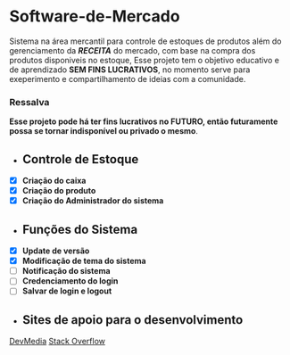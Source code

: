 # Software-de-Mercado
Sistema na área mercantil para controle de estoques de produtos além do gerenciamento da ***RECEITA*** do mercado, com base na compra dos produtos disponiveis no estoque, Esse projeto tem o objetivo educativo e de aprendizado **SEM FINS LUCRATIVOS**, no momento serve para exeperimento e compartilhamento de ideias com a comunidade.
### Ressalva
**Esse projeto pode há ter fins lucrativos no FUTURO, então futuramente possa se tornar indisponível ou privado o mesmo**.
- ## Controle de Estoque
- [x] **Criação do caixa**
- [x] **Criação do produto**
- [x] **Criação do Administrador do sistema**
- ## Funções do Sistema
- [x] **Update de versão**
- [x] **Modificação de tema do sistema**
- [ ] **Notificação do sistema**
- [ ] **Credenciamento do login**
- [ ] **Salvar de login e logout**
- ## Sites de apoio para o desenvolvimento
[DevMedia](https://www.devmedia.com.br/)
[Stack Overflow](https://pt.stackoverflow.com/)
